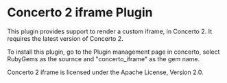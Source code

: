 # Concerto 2 iframe Plugin
This plugin provides support to render a custom iframe, in Concerto 2.  It requires the latest version of Concerto 2.

To install this plugin, go to the Plugin management page in concerto, select RubyGems as the sournce and "concerto_iframe" as the gem name.

Concerto 2 iframe is licensed under the Apache License, Version 2.0.
